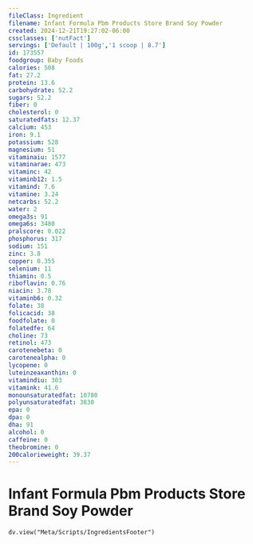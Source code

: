```yaml
---
fileClass: Ingredient
filename: Infant Formula Pbm Products Store Brand Soy Powder
created: 2024-12-21T19:27:02-06:00
cssclasses: ['nutFact']
servings: ['Default | 100g','1 scoop | 8.7']
id: 173557
foodgroup: Baby Foods
calories: 508
fat: 27.2
protein: 13.6
carbohydrate: 52.2
sugars: 52.2
fiber: 0
cholesterol: 0
saturatedfats: 12.37
calcium: 453
iron: 9.1
potassium: 528
magnesium: 51
vitaminaiu: 1577
vitaminarae: 473
vitaminc: 42
vitaminb12: 1.5
vitamind: 7.6
vitamine: 3.24
netcarbs: 52.2
water: 2
omega3s: 91
omega6s: 3480
pralscore: 0.022
phosphorus: 317
sodium: 151
zinc: 3.8
copper: 0.355
selenium: 11
thiamin: 0.5
riboflavin: 0.76
niacin: 3.78
vitaminb6: 0.32
folate: 38
folicacid: 38
foodfolate: 0
folatedfe: 64
choline: 73
retinol: 473
carotenebeta: 0
carotenealpha: 0
lycopene: 0
luteinzeaxanthin: 0
vitamindiu: 303
vitamink: 41.6
monounsaturatedfat: 10780
polyunsaturatedfat: 3830
epa: 0
dpa: 0
dha: 91
alcohol: 0
caffeine: 0
theobromine: 0
200calorieweight: 39.37
---
```


# Infant Formula Pbm Products Store Brand Soy Powder

```dataviewjs
dv.view("Meta/Scripts/IngredientsFooter")
```